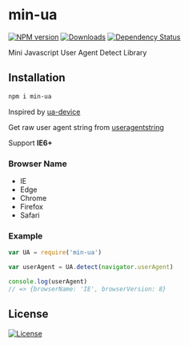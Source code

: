 min-ua
===

[![NPM version][npm-image]][npm-url]
[![Downloads][downloads-image]][downloads-url]
[![Dependency Status][david-image]][david-url]

[npm-image]: https://img.shields.io/npm/v/min-ua.svg?style=flat-square
[npm-url]: https://npmjs.org/package/min-ua
[downloads-image]: http://img.shields.io/npm/dm/min-ua.svg?style=flat-square
[downloads-url]: https://npmjs.org/package/min-ua
[david-image]: http://img.shields.io/david/chunpu/min-ua.svg?style=flat-square
[david-url]: https://david-dm.org/chunpu/min-ua


Mini Javascript User Agent Detect Library

Installation
---

```sh
npm i min-ua
```

Inspired by [ua-device](https://github.com/fex-team/ua-device)

Get raw user agent string from [useragentstring](http://www.useragentstring.com/pages/useragentstring.php)

Support **IE6+**

### Browser Name

- IE
- Edge
- Chrome
- Firefox
- Safari

### Example

```js
var UA = require('min-ua')

var userAgent = UA.detect(navigator.userAgent)

console.log(userAgent)
// => {browserName: 'IE', browserVersion: 8}
```

License
---

[![License][license-image]][license-url]

[license-image]: http://img.shields.io/npm/l/min-ua.svg?style=flat-square
[license-url]: #
